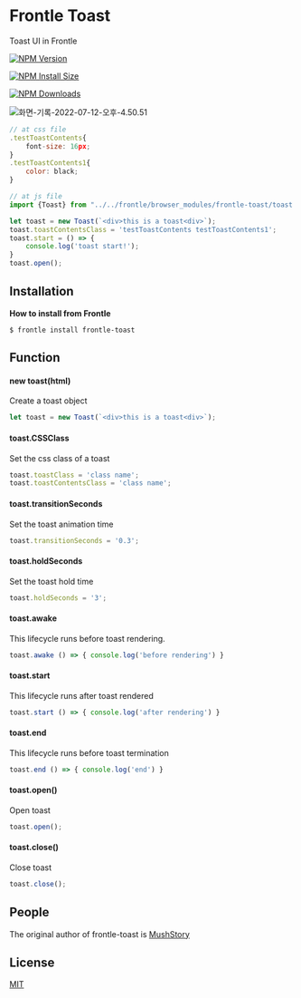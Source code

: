 # Frontle Toast

Toast UI in Frontle

 [![NPM Version][npm-version-image]][npm-url]

 [![NPM Install Size][npm-install-size-image]][npm-install-size-url]

 [![NPM Downloads][npm-downloads-image]][npm-downloads-url]

![화면-기록-2022-07-12-오후-4.50.51](https://user-images.githubusercontent.com/49587288/178438423-d5967579-8d20-4707-acba-3c9e5a9a5245.gif)

```javascript
// at css file
.testToastContents{
    font-size: 16px;
}
.testToastContents1{
    color: black;
}

// at js file
import {Toast} from "../../frontle/browser_modules/frontle-toast/toast.js";

let toast = new Toast(`<div>this is a toast<div>`);
toast.toastContentsClass = 'testToastContents testToastContents1';
toast.start = () => {
    console.log('toast start!');
}
toast.open();
```



## Installation

**How to install from Frontle**

```shell
$ frontle install frontle-toast
```



## Function

#### new toast(html)

Create a toast object

```javascript
let toast = new Toast(`<div>this is a toast<div>`);
```



#### toast.CSSClass

Set the css class of a toast

```javascript
toast.toastClass = 'class name';
toast.toastContentsClass = 'class name';
```



#### toast.transitionSeconds

Set the toast animation time

```javascript
toast.transitionSeconds = '0.3';
```



#### toast.holdSeconds

Set the toast hold time

```javascript
toast.holdSeconds = '3';
```



#### toast.awake

This lifecycle runs before toast rendering.

```javascript
toast.awake () => { console.log('before rendering') }
```



#### toast.start

This lifecycle runs after toast rendered

```javascript
toast.start () => { console.log('after rendering') }
```



#### toast.end

This lifecycle runs before toast termination

```javascript
toast.end () => { console.log('end') }
```



#### toast.open()

Open toast

```javascript
toast.open();
```



#### toast.close()

Close toast

```javascript
toast.close();
```



## People

The original author of frontle-toast is [MushStory](https://github.com/MushStory)



## License

 [MIT](LICENSE)



[npm-downloads-image]: https://badgen.net/npm/dm/frontle-toast
[npm-downloads-url]: https://npmcharts.com/compare/frontle-toast?minimal=true
[npm-install-size-image]: https://badgen.net/packagephobia/install/frontle-toast
[npm-install-size-url]: https://packagephobia.com/result?p=frontle-toast
[npm-url]: https://npmjs.org/package/frontle-toast
[npm-version-image]: https://badgen.net/npm/v/frontle-toast
